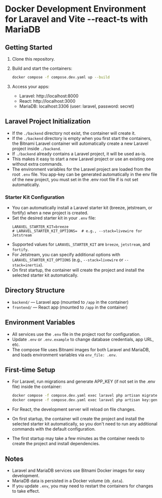 # Docker Development Environment for Laravel and Vite --react-ts with MariaDB

## Getting Started

1. Clone this repository.
2. Build and start the containers:
   
   ```sh
   docker compose -f compose.dev.yaml up --build
   ```

3. Access your apps:
   - Laravel: http://localhost:8000
   - React: http://localhost:3000
   - MariaDB: localhost:3306 (user: laravel, password: secret)

## Laravel Project Initialization

- If the `./backend` directory not exist, the container will create it.
- If the `./backend` directory is empty when you first start the containers, the Bitnami Laravel container will automatically create a new Laravel project inside `./backend`.
- If `./backend` already contains a Laravel project, it will be used as-is.
- This makes it easy to start a new Laravel project or use an existing one without extra commands.
- The environment variables for the Laravel project are loaded from the root `.env` file. You app-key can be generated automatically in the env file of the new project, you must set in the .env root file if is not set automatically.

### Starter Kit Configuration

- You can automatically install a Laravel starter kit (breeze, jetstream, or fortify) when a new project is created.
- Set the desired starter kit in your `.env` file:
  ```env
  LARAVEL_STARTER_KIT=breeze
  # LARAVEL_STARTER_KIT_OPTIONS=  # e.g., --stack=livewire for Jetstream
  ```
- Supported values for `LARAVEL_STARTER_KIT` are `breeze`, `jetstream`, and `fortify`.
- For Jetstream, you can specify additional options with `LARAVEL_STARTER_KIT_OPTIONS` (e.g., `--stack=livewire` or `--stack=inertia`).
- On first startup, the container will create the project and install the selected starter kit automatically.

## Directory Structure

- `backend/`   — Laravel app (mounted to `/app` in the container)
- `frontend/`  — React app (mounted to `/app` in the container)

## Environment Variables

- All services use the `.env` file in the project root for configuration.
- Update `.env` or `.env.example` to change database credentials, app URL, etc.
- The compose file uses Bitnami images for both Laravel and MariaDB, and loads environment variables via `env_file: .env`.

## First-time Setup

- For Laravel, run migrations and generate APP_KEY (if not set in the .env file) inside the container:
  ```sh
  docker compose -f compose.dev.yaml exec laravel php artisan migrate
  docker compose -f compose.dev.yaml exec laravel php artisan key:generate
  ```
- For React, the development server will reload on file changes.
- On first startup, the container will create the project and install the selected starter kit automatically, so you don't need to run any additional commands with the default configuration.
  
- The first startup may take a few minutes as the container needs to create the project and install dependencies.

## Notes
- Laravel and MariaDB services use Bitnami Docker images for easy development.
- MariaDB data is persisted in a Docker volume (`db_data`).
- If you update `.env`, you may need to restart the containers for changes to take effect.
